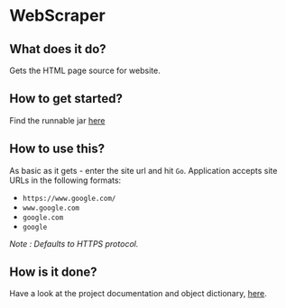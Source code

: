 # WebScraper 

## What does it do? 
Gets the HTML page source for website.

## How to get started?
Find the runnable jar [here](https://github.com/rudras-hub/WebScraper/blob/master/dist/WebScraper.jar)

## How to use this? 
As basic as it gets - enter the site url and hit `Go`. 
Application accepts site URLs in the following formats: 
- `https://www.google.com/`
- `www.google.com`
- `google.com`
- `google`

_Note : Defaults to HTTPS protocol._

## How is it done? 
Have a look at the project documentation and object dictionary, [here](https://rudras-hub.github.io/WebScraper/). 


